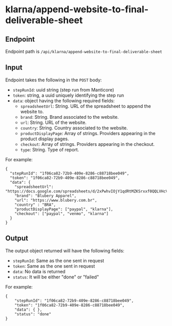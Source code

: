 # klarna/append-website-to-final-deliverable-sheet

## Endpoint

Endpoint path is `/api/klarna/append-website-to-final-deliverable-sheet`

## Input

Endpoint takes the following in the `POST` body:

- `stepRunId`: uuid string (step run from Manticore)
- `token`: string, a uuid uniquely identifying the step run
- `data`: object having the following required fields:
    - `spreadsheetUrl`: String. URL of the spreadsheet to append the website to.
    - `brand`: String. Brand associated to the website.
    - `url`: String. URL of the website.
    - `country`: String. Country associated to the website.
    - `productDisplayPage`: Array of strings. Providers appearing in the product display pages.
    - `checkout`: Array of strings. Providers appearing in the checkout.
    - `type`: String. Type of report.

For example:
```
{
  "stepRunId": "1f06ca82-72b9-409e-8286-c88718bee049",
  "token": "1f06ca82-72b9-409e-8286-c88718bee049",
  "data": {
    "spreadsheetUrl": "https://docs.google.com/spreadsheets/d/2xPwhvIOjY1qdRtMZKSrxxf0QQLVHcVQXJnFfRBfZE5w",
    "brand": "Blubery Apparel",
    "url": "https://www.blubery.com.br",
  	"country" : "BRA",
    "productDisplayPage": ["paypal", "klarna"],
    "checkout": ["paypal", "venmo", "klarna"]
  }
}
```

## Output

The output object returned will have the following fields:

- `stepRunId`: Same as the one sent in request
- `token`: Same as the one sent in request
- `data`: No data is returned
- `status`: It will be either "done" or "failed"


For example:
```
{
    "stepRunId": "1f06ca82-72b9-409e-8286-c88718bee049",
    "token": "1f06ca82-72b9-409e-8286-c88718bee049",
    "data": { },
    "status": "done"
}
```